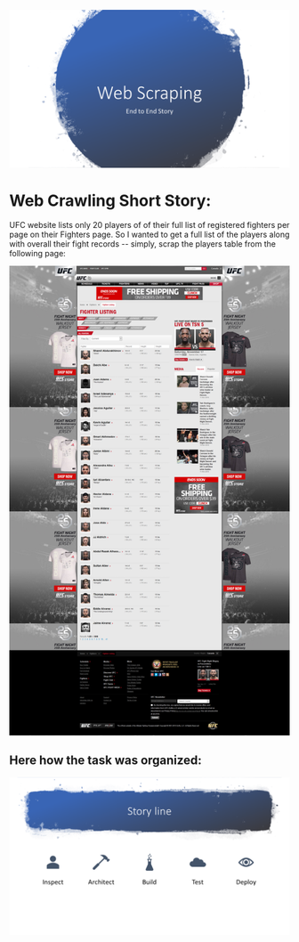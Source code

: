 ![alt text](./WebCrawling/Slide1.PNG)
# Web Crawling Short Story:
UFC website lists only 20 players of of their full list of registered fighters per page on their Fighters page. So I wanted to get a full list of the players along with overall their fight records -- simply, scrap the players table from the following page:

![alt text](./AllUFC-WeightClassIndex.png)
## Here how the task was organized:
![alt text](./WebCrawling/Slide2.PNG)
